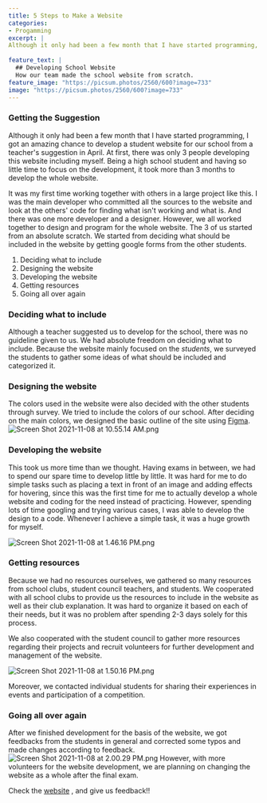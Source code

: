 ```yaml
---
title: 5 Steps to Make a Website
categories:
- Progamming 
excerpt: | 
Although it only had been a few month that I have started programming, I got an amazing chance to develop a student website for our school from a teacher's suggestion in April.
  
feature_text: |
  ## Developing School Website
  How our team made the school website from scratch. 
feature_image: "https://picsum.photos/2560/600?image=733"
image: "https://picsum.photos/2560/600?image=733"
---
```

### Getting the Suggestion

Although it only had been a few month that I have started programming, I got an amazing chance to develop a student website for our school from a teacher's suggestion in April. At first, there was only 3 people developing this website including myself. Being a high school student and having so little time to focus on the development, it took more than 3 months to develop the whole website. 

It was my first time working together with others in a large project like this. I was the main developer who committed all the sources to the website and look at the others' code for finding what isn't working and what is. And there was one more developer and a designer. However, we all worked together to design and program for the whole website. The 3 of us started from an absolute scratch. We started from deciding what should be included in the website by getting google forms from the other students. 

1. Deciding what to include
2. Designing the website
3. Developing the website
4. Getting resources
5. Going all over again

### Deciding what to include

Although a teacher suggested us to develop for the school, there was no guideline given to us. We had absolute freedom on deciding what to include. Because the website mainly focused on the *students*, we surveyed the students to gather some ideas of what should be included and categorized it.  

### Designing the website

The colors used in the website were also decided with the other students through survey. We tried to include the colors of our school. After deciding on the main colors, we designed the basic outline of the site using [Figma](https://www.figma.com). 
![Screen Shot 2021-11-08 at 10.55.14 AM.png](https://cdn.hashnode.com/res/hashnode/image/upload/v1636336524622/eWJFRRMV8.png)

### Developing the website

This took us more time than we thought. Having exams in between, we had to spend our spare time to develop little by little.  It was hard for me to do simple tasks such as placing a text in front of an image and adding effects for hovering, since this was the first time for me to actually develop a whole website and coding for the need instead of practicing. However, spending lots of time googling and trying various cases, I was able to develop the design to a code. Whenever I achieve a simple task, it was a huge growth for myself. 

![Screen Shot 2021-11-08 at 1.46.16 PM.png](https://cdn.hashnode.com/res/hashnode/image/upload/v1636346828179/MMAoBMtVH.png)

### Getting resources

Because we had no resources ourselves, we gathered so many resources from school clubs, student council teachers, and students. We cooperated with all school clubs to provide us the resources to include in the website as well as their club explanation. It was hard to organize it based on each of their needs, but it was no problem after spending 2-3 days solely for this process. 

We also cooperated with the student council to gather more resources regarding their projects and recruit volunteers for further development and management of the website. 

![Screen Shot 2021-11-08 at 1.50.16 PM.png](https://cdn.hashnode.com/res/hashnode/image/upload/v1636347037513/Nzf2KXqKKX.png)

Moreover, we contacted individual students for sharing their experiences in events and participation of a competition. 

### Going all over again

After we finished development for the basis of the website, we got feedbacks from the students in general and corrected some typos and made changes according to feedback. 
![Screen Shot 2021-11-08 at 2.00.29 PM.png](https://cdn.hashnode.com/res/hashnode/image/upload/v1636347634360/RpEQUFftK.png)
However, with more volunteers for the website development, we are planning on changing the website as a whole after the final exam. 

Check the  [website](https://sghs.synology.me) , and give us feedback!!







